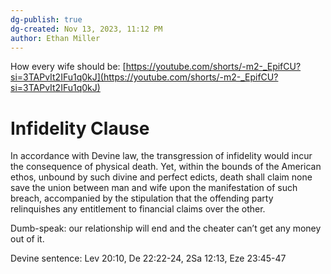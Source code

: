 ```yaml
---
dg-publish: true
dg-created: Nov 13, 2023, 11:12 PM
author: Ethan Miller
---
```



How every wife should be:
[https://youtube.com/shorts/-m2-_EpifCU?si=3TAPvIt2IFu1q0kJ](https://youtube.com/shorts/-m2-_EpifCU?si=3TAPvIt2IFu1q0kJ)

# Infidelity Clause

In accordance with Devine law, the transgression of infidelity would incur the consequence of physical death. Yet, within the bounds of the American ethos, unbound by such divine and perfect edicts, death shall claim none save the union between man and wife upon the manifestation of such breach, accompanied by the stipulation that the offending party relinquishes any entitlement to financial claims over the other.

Dumb-speak: our relationship will end and the cheater can’t get any money out of it.

Devine sentence: Lev 20:10, De 22:22-24, 2Sa 12:13, Eze 23:45-47